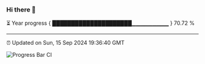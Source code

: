 ### Hi there 👋

⏳ Year progress { █████████████████████▁▁▁▁▁▁▁▁▁ } 70.72 %

---

⏰ Updated on Sun, 15 Sep 2024 19:36:40 GMT

![Progress Bar CI](https://github.com/IshwaranRudhara/GIT-ACTION/workflows/Progress%20Bar%20CI/badge.svg)
